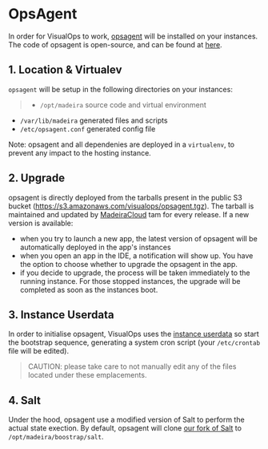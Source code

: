 # OpsAgent
In order for VisualOps to work, [opsagent](https://github.com/MadeiraCloud/OpsAgent) will be installed on your instances. The code of opsagent is open-source, and can be found at [here](https://github.com/MadeiraCloud/salt).

## 1. Location & Virtualev
`opsagent` will be setup in the following directories on your instances:
>- `/opt/madeira` source code and virtual environment
- `/var/lib/madeira` generated files and scripts
- `/etc/opsagent.conf` generated config file

Note: opsagent and all dependenies are deployed in a `virtualenv`, to prevent any impact to the hosting instance.

## 2. Upgrade 
opsagent is directly deployed from the tarballs present in the public S3 bucket (https://s3.amazonaws.com/visualops/opsagent.tgz). The tarball is maintained and updated by [MadeiraCloud](www.madeiracloud.com) tam for every release. If a new version is available:
> 
- when you try to launch a new app, the latest version of opsagent will be automatically deployed in the app's instances
- when you open an app in the IDE, a notification will show up. You have the option to choose whether to upgrade the opsagent in the app. 
- if you decide to upgrade, the process will be taken immediately to the running instance. For those stopped instances, the upgrade will be completed as soon as the instances boot.

## 3. Instance Userdata
In order to initialise opsagent, VisualOps uses the [instance userdata](http://docs.aws.amazon.com/AWSEC2/latest/UserGuide/AESDG-chapter-instancedata.html) so start the bootstrap sequence, generating a system cron script (your `/etc/crontab` file will be edited).

>CAUTION: please take care to not manually edit any of the files located under these emplacements.

## 4. Salt
Under the hood, opsagent use a modified version of Salt to perform the actual state exection. By default, opsagent will clone [our fork of Salt](https://github.com/MadeiraCloud/salt) to `/opt/madeira/boostrap/salt`.
